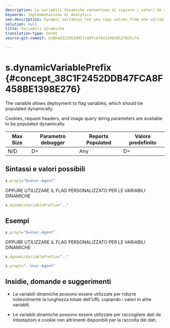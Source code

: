 ```yaml
---
description: Le variabili dinamiche consentono di copiare i valori da una variabile all’altra senza digitare più volte i valori completi nelle richieste di immagini sul sito.
keywords: Implementazione di Analytics
seo-description: Dynamic variables let you copy values from one variable to another without typing the full values multiple times in the image requests on your site.
solution: null
title: Variabili dinamiche
translation-type: tm+mt
source-git-commit: b38ba4222951d957c607cd764224028527835c7e

---
```



# s.dynamicVariablePrefix {#concept_38C1F2452DDB47FCA8F458BE1398E276}

The  variable allows deployment to flag variables, which should be populated dynamically.

Cookies, request headers, and image query string parameters are available to be populated dynamically.

| Max Size | Parametro debugger | Reports Populated | Valore predefinito |
|---|---|---|---|
| N/D | D= | Any | D= |

## Sintassi e valori possibili

```js
s.prop1="D=User-Agent”
```

OPPURE UTILIZZARE IL FLAG PERSONALIZZATO PER LE VARIABILI DINAMICHE

```js
s.dynamicVariablePrefix=".."
```

## Esempi

```js
s.prop1="D=User-Agent”
```

OPPURE UTILIZZARE IL FLAG PERSONALIZZATO PER LE VARIABILI DINAMICHE

```js
s.dynamicVariablePrefix=".."
```

```js
s.prop1="..User-Agent"
```

## Insidie, domande e suggerimenti

* Le variabili dinamiche possono essere utilizzate per ridurre notevolmente la lunghezza totale dell’URL copiando i valori in altre variabili.

* Le variabili dinamiche possono essere utilizzate per raccogliere dati da intestazioni e cookie non altrimenti disponibili per la raccolta dei dati.
